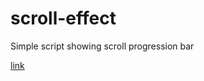 # scroll-effect

Simple script showing scroll progression bar

[link](https://lidzkowski.github.io/scroll-effect/)
